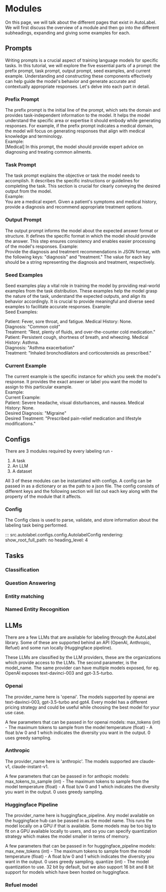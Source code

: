 # Modules

On this page, we will talk about the different pages that exist in AutoLabel. We will first discuss the overview of a module and then go into the different subheadings, expanding and giving some examples for each.

## Prompts

Writing prompts is a crucial aspect of training language models for specific tasks. In this tutorial, we will explore the five essential parts of a prompt: the prefix prompt, task prompt, output prompt, seed examples, and current example. Understanding and constructing these components effectively can help guide the model's behavior and generate accurate and contextually appropriate responses. Let's delve into each part in detail.

### Prefix Prompt
The prefix prompt is the initial line of the prompt, which sets the domain and provides task-independent information to the model. It helps the model understand the specific area or expertise it should embody while generating responses. For example, if the prefix prompt indicates a medical domain, the model will focus on generating responses that align with medical knowledge and terminology.  
Example:  
[Medical] In this prompt, the model should provide expert advice on diagnosing and treating common ailments.

### Task Prompt
The task prompt explains the objective or task the model needs to accomplish. It describes the specific instructions or guidelines for completing the task. This section is crucial for clearly conveying the desired output from the model.  
Example:  
You are a medical expert. Given a patient's symptoms and medical history, provide a diagnosis and recommend appropriate treatment options.

### Output Prompt
The output prompt informs the model about the expected answer format or structure. It defines the specific format in which the model should provide the answer. This step ensures consistency and enables easier processing of the model's responses.
Example:  
Provide the diagnosis and treatment recommendations in JSON format, with the following keys: "diagnosis" and "treatment." The value for each key should be a string representing the diagnosis and treatment, respectively.

### Seed Examples
Seed examples play a vital role in training the model by providing real-world examples from the task distribution. These examples help the model grasp the nature of the task, understand the expected outputs, and align its behavior accordingly. It is crucial to provide meaningful and diverse seed examples to facilitate accurate responses.
Example:  
Seed Examples:  

Patient: Fever, sore throat, and fatigue. Medical History: None.  
Diagnosis: "Common cold"  
Treatment: "Rest, plenty of fluids, and over-the-counter cold medication."  
Patient: Persistent cough, shortness of breath, and wheezing. Medical History: Asthma.  
Diagnosis: "Asthma exacerbation"  
Treatment: "Inhaled bronchodilators and corticosteroids as prescribed."

### Current Example
The current example is the specific instance for which you seek the model's response. It provides the exact answer or label you want the model to assign to this particular example.  
Example:  
Current Example:  
Patient: Severe headache, visual disturbances, and nausea. Medical History: None.  
Desired Diagnosis: "Migraine"  
Desired Treatment: "Prescribed pain-relief medication and lifestyle modifications."  

## Configs

There are 3 modules required by every labeling run -
1. A task
2. An LLM
3. A dataset

All 3 of these modules can be instantiated with configs. A config can be passed in as a dictionary or as the path to a json file. The config consists of different keys and the following section will list out each key along with the property of the module that it affects.

### Config

The Config class is used to parse, validate, and store information about the labeling task being performed.

::: src.autolabel.configs.config.AutolabelConfig
    rendering:
        show_root_full_path: no
        heading_level: 4

## Tasks

### Classification
### Question Answering
### Entity matching
### Named Entity Recognition

## LLMs

There are a few LLMs that are available for labeling through the AutoLabel library. Some of these are supported behind an API (OpenAI, Anthropic, Refuel) and some run locally (Huggingface pipeline).  
  
These LLMs are classified by the LLM providers, these are the organizations which provide access to the LLMs. The second parameter, is the model_name. The same provider can have multiple models exposed, for eg. OpenAI exposes text-davinci-003 and gpt-3.5-turbo.

### Openai
The provider_name here is 'openai'. The models supported by openai are text-davinci-003, gpt-3.5-turbo and gpt4. Every model has a different pricing strategy and could be useful while choosing the best model for your use case.  

A few parameters that can be passed in for openai models:
max_tokens (int) - The maximum tokens to sample from the model
temperature (float) - A float b/w 0 and 1 which indicates the diversity you want in the output. 0 uses greedy sampling.

### Anthropic
The provider_name here is 'anthropic'. The models supported are claude-v1, claude-instant-v1.  

A few parameters that can be passed in for anthopic models:
max_tokens_to_sample (int) - The maximum tokens to sample from the model
temperature (float) - A float b/w 0 and 1 which indicates the diversity you want in the output. 0 uses greedy sampling.

### Huggingface Pipeline
The provider_name here is huggingface_pipeline. Any model available on the huggingface hub can be passed in as the model name. This runs the model locally on a GPU if that is available. Some models may be too big to fit on a GPU available locally to users, and so you can specify quantization strategy which makes the model smaller in terms of memory.

A few parameters that can be passed in for huggingface_pipeline models:
max_new_tokens (int) - The maximum tokens to sample from the model
temperature (float) - A float b/w 0 and 1 which indicates the diversity you want in the output. 0 uses greedy sampling.
quantize (int) - The model quantization to use. 32 bit by default, but we also support 16 bit and 8 bit support for models which have been hosted on huggingface.

### Refuel model
